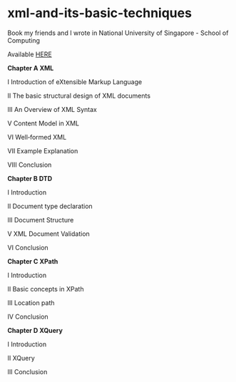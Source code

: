 # xml-and-its-basic-techniques
Book my friends and I wrote in National University of Singapore - School of Computing

Available [HERE](https://quangphuc789.github.io/xml-and-its-basic-techniques/xml.pdf)

**Chapter A XML**

I Introduction of eXtensible Markup Language 

II The basic structural design of XML documents 

III An Overview of XML Syntax 

V Content Model in XML

VI Well‐formed XML

VII Example Explanation 

VIII Conclusion

**Chapter B DTD**

I Introduction 

II Document type declaration 

III Document Structure 

V XML Document Validation 

VI Conclusion 

**Chapter C XPath**

I Introduction 

II Basic concepts in XPath 

III Location path 

IV Conclusion 

**Chapter D XQuery**

I Introduction 

II XQuery

III Conclusion 
